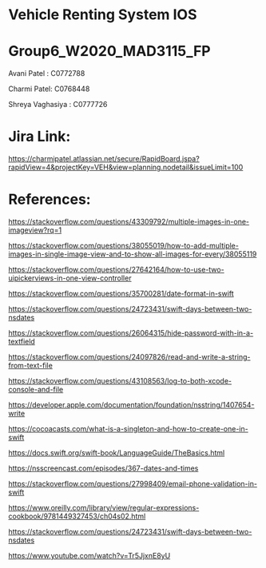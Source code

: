 # Vehicle Renting System IOS

# Group6_W2020_MAD3115_FP




Avani Patel : C0772788

Charmi Patel: C0768448

Shreya Vaghasiya : C0777726



# Jira Link: 
https://charmipatel.atlassian.net/secure/RapidBoard.jspa?rapidView=4&projectKey=VEH&view=planning.nodetail&issueLimit=100

# References:

https://stackoverflow.com/questions/43309792/multiple-images-in-one-imageview?rq=1

https://stackoverflow.com/questions/38055019/how-to-add-multiple-images-in-single-image-view-and-to-show-all-images-for-every/38055119

https://stackoverflow.com/questions/27642164/how-to-use-two-uipickerviews-in-one-view-controller

https://stackoverflow.com/questions/35700281/date-format-in-swift

https://stackoverflow.com/questions/24723431/swift-days-between-two-nsdates

https://stackoverflow.com/questions/26064315/hide-password-with-in-a-textfield

https://stackoverflow.com/questions/24097826/read-and-write-a-string-from-text-file

https://stackoverflow.com/questions/43108563/log-to-both-xcode-console-and-file

https://developer.apple.com/documentation/foundation/nsstring/1407654-write

https://cocoacasts.com/what-is-a-singleton-and-how-to-create-one-in-swift

https://docs.swift.org/swift-book/LanguageGuide/TheBasics.html

https://nsscreencast.com/episodes/367-dates-and-times

https://stackoverflow.com/questions/27998409/email-phone-validation-in-swift

https://www.oreilly.com/library/view/regular-expressions-cookbook/9781449327453/ch04s02.html

https://stackoverflow.com/questions/24723431/swift-days-between-two-nsdates

https://www.youtube.com/watch?v=Tr5JjxnE8yU
